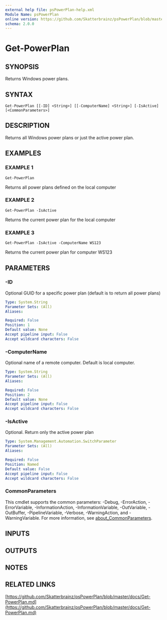 ```yaml
---
external help file: psPowerPlan-help.xml
Module Name: psPowerPlan
online version: https://github.com/Skatterbrainz/psPowerPlan/blob/master/docs/Get-PowerPlan.md
schema: 2.0.0
---
```


# Get-PowerPlan

## SYNOPSIS
Returns Windows power plans.

## SYNTAX

```
Get-PowerPlan [[-ID] <String>] [[-ComputerName] <String>] [-IsActive] [<CommonParameters>]
```

## DESCRIPTION
Returns all Windows power plans or just the active power plan.

## EXAMPLES

### EXAMPLE 1
```
Get-PowerPlan
```

Returns all power plans defined on the local computer

### EXAMPLE 2
```
Get-PowerPlan -IsActive
```

Returns the current power plan for the local computer

### EXAMPLE 3
```
Get-PowerPlan -IsActive -ComputerName WS123
```

Returns the current power plan for computer WS123

## PARAMETERS

### -ID
Optional GUID for a specific power plan (default is to return all power plans)

```yaml
Type: System.String
Parameter Sets: (All)
Aliases:

Required: False
Position: 1
Default value: None
Accept pipeline input: False
Accept wildcard characters: False
```

### -ComputerName
Optional name of a remote computer.
Default is local computer.

```yaml
Type: System.String
Parameter Sets: (All)
Aliases:

Required: False
Position: 2
Default value: None
Accept pipeline input: False
Accept wildcard characters: False
```

### -IsActive
Optional.
Return only the active power plan

```yaml
Type: System.Management.Automation.SwitchParameter
Parameter Sets: (All)
Aliases:

Required: False
Position: Named
Default value: False
Accept pipeline input: False
Accept wildcard characters: False
```

### CommonParameters
This cmdlet supports the common parameters: -Debug, -ErrorAction, -ErrorVariable, -InformationAction, -InformationVariable, -OutVariable, -OutBuffer, -PipelineVariable, -Verbose, -WarningAction, and -WarningVariable. For more information, see [about_CommonParameters](http://go.microsoft.com/fwlink/?LinkID=113216).

## INPUTS

## OUTPUTS

## NOTES

## RELATED LINKS

[https://github.com/Skatterbrainz/psPowerPlan/blob/master/docs/Get-PowerPlan.md](https://github.com/Skatterbrainz/psPowerPlan/blob/master/docs/Get-PowerPlan.md)


